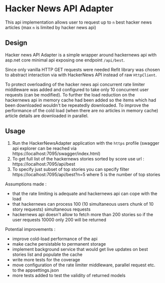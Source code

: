# Hacker News API Adapter

This api implementation allows user to request up to `n` best hacker news articles (max `n` is limited by hacker news api)

## Design
Hacker news API Adapter is a simple wrapper around hackernews api with asp.net core minimal api exposing one endpoint `/api/best`.

Since only vanilla HTTP GET requests were needed Refit library was chosen to abstract interaction via with HackerNews API instead of raw `HttpClient`.

To protect overloading of the hacker news api concurrent rate limiter middleware was added and configured to take only 10 concurrent user requests (can be modified). 
To further the load reduction on the hackernews api in memory cache had been added so the items which had been downloaded wouldn't be repeatedly downloaded.
To improve the performance of the cold load (when there are no articles in memory cache) article details are downloaded in parallel. 


## Usage
1. Run the HackerNewsAdapter application with the `https` profile (swagger api explorer can be reached via https://localhost:7095/swagger/index.html)
2. To get full list of the hackernews stories sorted by score use url : https://localhost:7095/api/best
3. To specify just subset of top stories you can specify filter https://localhost:7095/api/best?n=5 where 5 is the number of top stories


Assumptions made : 
- that the rate limiting is adequate and hackernews api can cope with the load
- that hackernews can process 100 (10 simultaneous users chunk of 10 story requests) simultaneous requests
- hackernews api doesn't allow to fetch more than 200 stories so if the user requests 10000 only 200 will be returned 

Potential improvements :
- improve cold-load performance of the api
- make cache persistable to permanent storage
- implement background service that would get live updates on best stories list and populate the cache
- write more tests for the coverage
- move configuration of the rate limiter middleware, parallel request etc. to the appsettings.json
- more tests added to test the validity of returned models

